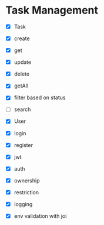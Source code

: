 # Task Management

* [X]  Task

  * [X]  create
  * [X]  get
  * [X]  update
  * [X]  delete
  * [X]  getAll
  * [X]  filter based on status
  * [ ]  search
* [X]  User

  * [X]  login
  * [X]  register
  * [X]  jwt
  * [X]  auth
  * [X]  ownership
  * [X]  restriction
* [X]  logging
* [X]  env validation with joi
